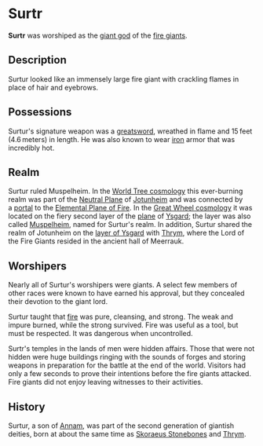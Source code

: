 # Surtr

**Surtr** was worshiped as the [giant god](https://forgottenrealms.fandom.com/wiki/Giant_pantheon "Giant pantheon") of the [fire giants](https://forgottenrealms.fandom.com/wiki/Fire_giant "Fire giant").

## Description

Surtur looked like an immensely large fire giant with crackling flames in place of hair and eyebrows.

## Possessions

Surtur's signature weapon was a [greatsword](https://forgottenrealms.fandom.com/wiki/Greatsword "Greatsword"), wreathed in flame and 15 feet (4.6 meters) in length. He was also known to wear [iron](https://forgottenrealms.fandom.com/wiki/Iron "Iron") armor that was incredibly hot.

## Realm

Surtur ruled Muspelheim. In the [World Tree cosmology](https://forgottenrealms.fandom.com/wiki/World_Tree_cosmology "World Tree cosmology") this ever-burning realm was part of the [Neutral Plane](https://forgottenrealms.fandom.com/wiki/Neutral_Plane "Neutral Plane") of [Jotunheim](https://forgottenrealms.fandom.com/wiki/Jotunheim "Jotunheim") and was connected by a [portal](https://forgottenrealms.fandom.com/wiki/Portal "Portal") to the [Elemental Plane of Fire](https://forgottenrealms.fandom.com/wiki/Elemental_Plane_of_Fire "Elemental Plane of Fire"). In the [Great Wheel cosmology](https://forgottenrealms.fandom.com/wiki/Great_Wheel_cosmology "Great Wheel cosmology") it was located on the fiery second layer of the [plane](https://forgottenrealms.fandom.com/wiki/Plane "Plane") of [Ysgard](https://forgottenrealms.fandom.com/wiki/Ysgard "Ysgard"); the layer was also called [Muspelheim](https://forgottenrealms.fandom.com/wiki/Muspelheim "Muspelheim"), named for Surtur's realm. In addition, Surtur shared the realm of Jotunheim on the [layer of Ysgard](https://forgottenrealms.fandom.com/wiki/Ysgard_(layer) "Ysgard (layer)") with [Thrym](https://forgottenrealms.fandom.com/wiki/Thrym "Thrym"), where the Lord of the Fire Giants resided in the ancient hall of Meerrauk.

## Worshipers

Nearly all of Surtur's worshipers were giants. A select few members of other races were known to have earned his approval, but they concealed their devotion to the giant lord.

Surtur taught that [fire](https://forgottenrealms.fandom.com/wiki/Fire "Fire") was pure, cleansing, and strong. The weak and impure burned, while the strong survived. Fire was useful as a tool, but must be respected. It was dangerous when uncontrolled.

Surtr's temples in the lands of men were hidden affairs. Those that were not hidden were huge buildings ringing with the sounds of forges and storing weapons in preparation for the battle at the end of the world. Visitors had only a few seconds to prove their intentions before the fire giants attacked. Fire giants did not enjoy leaving witnesses to their activities.

## History

Surtur, a son of [Annam](https://forgottenrealms.fandom.com/wiki/Annam "Annam"), was part of the second generation of giantish deities, born at about the same time as [Skoraeus Stonebones](https://forgottenrealms.fandom.com/wiki/Skoraeus_Stonebones "Skoraeus Stonebones") and [Thrym](https://forgottenrealms.fandom.com/wiki/Thrym "Thrym").